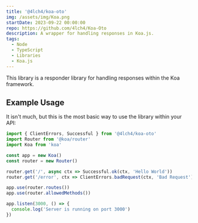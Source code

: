 ```yaml
---
title: '@4lch4/koa-oto'
img: /assets/img/Koa.png
startDate: 2023-09-22 00:00:00
repo: https://github.com/4lch4/Koa-Oto
description: A wrapper for handling responses in Koa.js.
tags:
  - Node
  - TypeScript
  - Libraries
  - Koa.js
---
```


This library is a responder library for handling responses within the Koa framework.

## Example Usage

It isn't much, but this is the most basic way to use the library within your API:

```typescript
import { ClientErrors, Successful } from '@4lch4/koa-oto'
import Router from '@koa/router'
import Koa from 'koa'

const app = new Koa()
const router = new Router()

router.get('/', async ctx => Successful.ok(ctx, 'Hello World'))
router.get('/error', ctx => ClientErrors.badRequest(ctx, 'Bad Request'))

app.use(router.routes())
app.use(router.allowedMethods())

app.listen(3000, () => {
  console.log('Server is running on port 3000')
})
```
